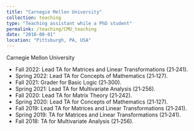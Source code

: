 ```yaml
---
title: "Carnegie Mellon University"
collection: teaching
type: "Teaching assistant while a PhD student"
permalink: /teaching/CMU_teaching
date: "2018-08-01"
location: "Pittsburgh, PA, USA"
---
```


Carnegie Mellon University

 - Fall 2022:   Lead TA for Matrices and Linear Transformations (21‑241).
 - Spring 2022:   Lead TA for Concepts of Mathematics (21‑127).
 - Fall 2021:   Grader for Basic Logic (21‑300).
 - Spring 2021:   Lead TA for Multivariate Analysis (21‑256).
 - Fall 2020:   Lead TA for Matrix Theory (21‑242).
 - Spring 2020:   Lead TA for Concepts of Mathematics (21‑127).
 - Fall 2019:   Lead TA for Matrices and Linear Transformations (21‑241).
 - Spring 2019:   TA for Matrices and Linear Transformations (21‑241).
 - Fall 2018:   TA for Multivariate Analysis (21‑256).